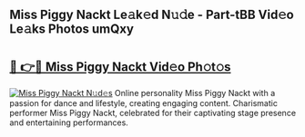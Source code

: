 ## Miss Piggy Nackt Le𝚊k𝚎d N𝚞𝚍e - Part-tBB Vid𝚎o Le𝚊ks Photos umQxy

# <h2><a href="http://fb4jifi.evod.top/?m=Miss+Piggy+Nackt">🔗 👉🔴 Miss Piggy Nackt Vid𝚎o Ph𝚘t𝚘s</a></h2>

[![Miss Piggy Nackt N𝚞d𝚎s](https://i.imgur.com/8V9OHl7.gif)](http://fb4jifi.evod.top/?m=Miss+Piggy+Nackt)
Online personality Miss Piggy Nackt with a passion for dance and lifestyle, creating engaging content. Charismatic performer Miss Piggy Nackt, celebrated for their captivating stage presence and entertaining performances. 
